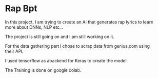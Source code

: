 # Rap Bpt

In this project, I am trying to create an AI that generates rap lyrics to learn more about DNNs, NLP etc...

The project is still going on and i am still working on it.

For the data gathering part i chose to scrap data from genius.com using their API.

I used tensorflow as abackend for Keras to create the model.

The Training is done on google colab.
